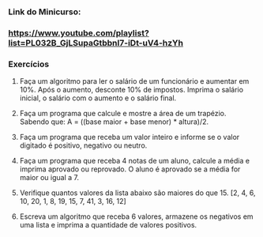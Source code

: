 ### Link do Minicurso:
### https://www.youtube.com/playlist?list=PL032B_GjLSupaGtbbnl7-iDt-uV4-hzYh

### Exercícios

1) Faça um algoritmo para ler o salário de um funcionário e aumentar em 10%. Após o aumento, desconte 10% de impostos. Imprima o salário inicial, o salário com o aumento e o salário final. 

2) Faça um programa que calcule e mostre a área de um trapézio. Sabendo que: A = ((base maior + base menor) * altura)/2. 

3) Faça um programa que receba um valor inteiro e informe se o valor digitado é positivo, negativo ou neutro.

4) Faça um programa que receba 4 notas de um aluno, calcule a média e imprima aprovado ou reprovado. O aluno é aprovado se a média for maior ou igual a 7.

5) Verifique quantos valores da lista abaixo são maiores do que 15.
	[2, 4, 6, 10, 20, 1, 8, 19, 15, 7, 41, 3, 16, 12]


6) Escreva um algoritmo que receba 6 valores, armazene os negativos em uma lista e imprima a quantidade de valores positivos.

